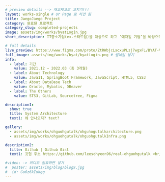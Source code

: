 ```yaml
---
# preview details --> 재고재고로 고치기!!!
layout: works-single # or Page 로 하면 됨
title: JaegoJaego Project
category: 완료된 프로젝트
category_slug: completed-projects
image: assets/img/works/byatLogin.jpg  
short_description: IT중소기업(ex.스타트업)을 대상으로 하고 ‘애자일 기법’을 바탕으로 프로세스를 관리해주는 PMS 어플리케이션

# full details
live_preview: https://www.figma.com/proto/ZtRWbjcLscxuPLzj7wgxFL/BYAT-%ED%94%84%EB%A1%9C%ED%86%A0%ED%83%80%EC%9D%B4%ED%95%91?embed_host=notion&kind=proto&node-id=659-65401&page-id=0%3A1&scaling=min-zoom&show-proto-sidebar=1&starting-point-node-id=659%3A65401 # 뭘까 -> 미리 프리뷰 보여주는 것 같은데 
full_image: assets/img/works/byat/byatLogin.png # 썸네일 넣기
info:
  - label: 기간
    value: 2021.12 ~ 2022.03 (총 3개월)
  - label: About Technology
    value: Java11, SpringBoot Framework, JavaScript, HTML5, CSS3
  - label: About DataBase Tech
    value: Oracle, Mybatis, DBeaver
  - label: The Others
    value: STS3, GitLab, Sourcetree, Figma

description1:
  show: true
  title: System Architecture 
  text1: 왜 안나오지? text? 

gallery:
  - assets/img/works/ohguohgutalk/ohguhogutalkarchitecture.png
  - assets/img/works/ohguohgutalk/ohguohgutalkInfra.png

description2:
  title: Github | Github Gist
  text1: 깃헙 주소 https://github.com/leesohyeon96/real-ohguohgutalk <br/> 로그인 <br/> <script src="https://gist.github.com/leesohyeon96/359cf041e84d7a8b6a0e595b0cad4ee6.js"></script> <br/> 채팅 <script src="https://gist.github.com/leesohyeon96/dbd3052ad21d90de25c0ace5843b28f9.js"></script>

#video: -> 비디오 필요하면 넣기
#  poster: assets/img/blog/blog9.jpg
#  id: Gu6z6kIukgg
---
```


